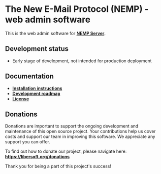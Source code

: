 # The New E-Mail Protocol (NEMP) - web admin software

This is the web admin software for [**NEMP Server**](https://github.com/libersoft-org/nemp-server/).

## Development status

- Early stage of development, not intended for production deployment

## Documentation

- [**Installation instructions**](./INSTALL.md)
- [**Development roadmap**](./ROADMAP.md)
- [**License**](./LICENSE)

## Donations

Donations are important to support the ongoing development and maintenance of this open source project. Your contributions help us cover costs and support our team in improving this software. We appreciate any support you can offer.

To find out how to donate our project, please navigate here: **https://libersoft.org/donations**

Thank you for being a part of this project's success!
